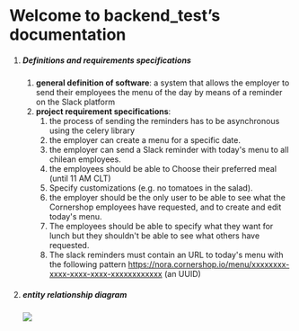 # Welcome to backend_test’s documentation



1. ##### Definitions and requirements specifications

   1. **general definition of software**:  a system that allows the employer to send their employees the menu of the day by means of a reminder on the Slack platform
   2. **project requirement specifications**:
      1. the process of sending the reminders has to be asynchronous using the celery library
      2. the employer can create a menu for a specific date.
      3. the employer can send a Slack reminder with today's menu to all chilean employees.
      4. the employees should be able to Choose their preferred meal (until 11 AM CLT)
      5. Specify customizations (e.g. no tomatoes in the salad).
      6. the employer should be the only user to be able to see what the Cornershop employees have requested, and to create and edit today's menu.
      7. The employees should be able to specify what they want for lunch but they shouldn't be able to see what others have requested.
      8. The slack reminders must contain an URL to today's menu with the following pattern  https://nora.cornershop.io/menu/xxxxxxxx-xxxx-xxxx-xxxx-xxxxxxxxxxxx (an UUID)

2. ##### entity relationship diagram

   ![](/home/xavier/cornershop/cornershop/src/backend-test-master/cornershop-backend-test/docs/cornershop.png)

